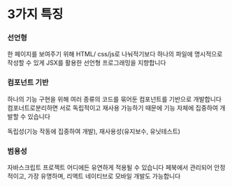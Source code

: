 # 3가지 특징

### 선언형

한 페이지를 보여주기 위해 HTML/ css/js로 나눠적기보다
하나의 파일에 명시적으로 작성할 수 있게 JSX를 활용한 선언형 프로그래밍을 지향합니다

### 컴포넌트 기반

하나의 기능 구현을 위해 여러 종류의 코드를 묶어둔 컴포넌트를 기반으로 개발합니다
컴포너트로분리하면 서로 독립적이고 재사용 가능하기 때문에 기능 자체에 집중하여 개발할 수 있습니다

독립성(기능 작동에 집중하여 개발), 재사용성(유지보수, 유닛테스트)

### 범용성

자바스크립트 프로젝트 어디에든 유연하게 적용될 수 있습니다
페북에서 관리되어 안정적이고, 가장 유명하며, 리액트 네이티브로 모바일 개발도 가능합니다